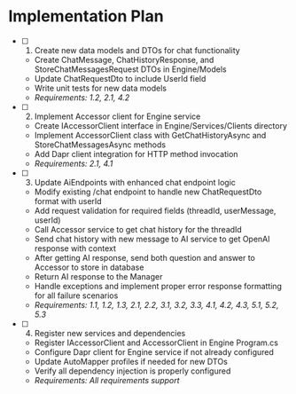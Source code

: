 # Implementation Plan

- [ ] 1. Create new data models and DTOs for chat functionality
  - Create ChatMessage, ChatHistoryResponse, and StoreChatMessagesRequest DTOs in Engine/Models
  - Update ChatRequestDto to include UserId field
  - Write unit tests for new data models
  - _Requirements: 1.2, 2.1, 4.2_

- [ ] 2. Implement Accessor client for Engine service
  - Create IAccessorClient interface in Engine/Services/Clients directory
  - Implement AccessorClient class with GetChatHistoryAsync and StoreChatMessagesAsync methods
  - Add Dapr client integration for HTTP method invocation
  - _Requirements: 2.1, 4.1_

- [ ] 3. Update AiEndpoints with enhanced chat endpoint logic
  - Modify existing /chat endpoint to handle new ChatRequestDto format with userId
  - Add request validation for required fields (threadId, userMessage, userId)
  - Call Accessor service to get chat history for the threadId
  - Send chat history with new message to AI service to get OpenAI response with context
  - After getting AI response, send both question and answer to Accessor to store in database
  - Return AI response to the Manager
  - Handle exceptions and implement proper error response formatting for all failure scenarios
  - _Requirements: 1.1, 1.2, 1.3, 2.1, 2.2, 3.1, 3.2, 3.3, 4.1, 4.2, 4.3, 5.1, 5.2, 5.3_

- [ ] 4. Register new services and dependencies
  - Register IAccessorClient and AccessorClient in Engine Program.cs
  - Configure Dapr client for Engine service if not already configured
  - Update AutoMapper profiles if needed for new DTOs
  - Verify all dependency injection is properly configured
  - _Requirements: All requirements support_

